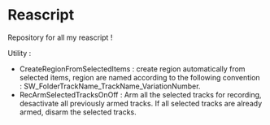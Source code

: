 # Reascript
Repository for all my reascript !

Utility : 
- CreateRegionFromSelectedItems : create region automatically from selected items, region are named according to the following convention : SW_FolderTrackName_TrackName_VariationNumber.
- RecArmSelectedTracksOnOff : Arm all the selected tracks for recording, desactivate all previously armed tracks. If all selected tracks are already armed, disarm the selected tracks. 

